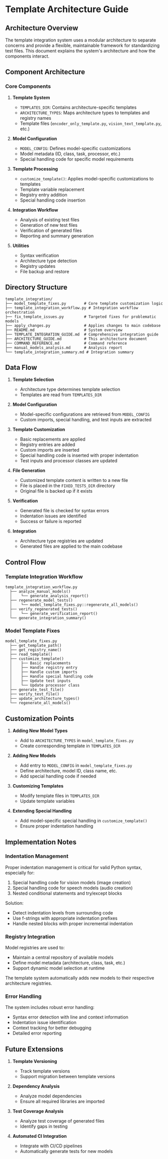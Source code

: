 # Template Architecture Guide

## Architecture Overview

The template integration system uses a modular architecture to separate concerns and provide a flexible, maintainable framework for standardizing test files. This document explains the system's architecture and how the components interact.

## Component Architecture

### Core Components

1. **Template System**
   - `TEMPLATES_DIR`: Contains architecture-specific templates
   - `ARCHITECTURE_TYPES`: Maps architecture types to templates and registry names
   - Template files (`encoder_only_template.py`, `vision_text_template.py`, etc.)

2. **Model Configuration**
   - `MODEL_CONFIG`: Defines model-specific customizations
   - Model metadata (ID, class, task, processor, etc.)
   - Special handling code for specific model requirements

3. **Template Processing**
   - `customize_template()`: Applies model-specific customizations to templates
   - Template variable replacement
   - Registry entry addition
   - Special handling code insertion

4. **Integration Workflow**
   - Analysis of existing test files
   - Generation of new test files
   - Verification of generated files
   - Reporting and summary generation

5. **Utilities**
   - Syntax verification
   - Architecture type detection
   - Registry updates
   - File backup and restore

## Directory Structure

```
template_integration/
├── model_template_fixes.py        # Core template customization logic
├── template_integration_workflow.py # Integration workflow orchestration
├── fix_template_issues.py         # Targeted fixes for problematic models
├── apply_changes.py               # Applies changes to main codebase
├── README.md                      # System overview
├── TEMPLATE_INTEGRATION_GUIDE.md  # Comprehensive integration guide
├── ARCHITECTURE_GUIDE.md          # This architecture document
├── COMMAND_REFERENCE.md           # Command reference
├── manual_models_analysis.md      # Analysis report
└── template_integration_summary.md # Integration summary
```

## Data Flow

1. **Template Selection**
   - Architecture type determines template selection
   - Templates are read from `TEMPLATES_DIR`

2. **Model Configuration**
   - Model-specific configurations are retrieved from `MODEL_CONFIG`
   - Custom imports, special handling, and test inputs are extracted

3. **Template Customization**
   - Basic replacements are applied
   - Registry entries are added
   - Custom imports are inserted
   - Special handling code is inserted with proper indentation
   - Test inputs and processor classes are updated

4. **File Generation**
   - Customized template content is written to a new file
   - File is placed in the `FIXED_TESTS_DIR` directory
   - Original file is backed up if it exists

5. **Verification**
   - Generated file is checked for syntax errors
   - Indentation issues are identified
   - Success or failure is reported

6. **Integration**
   - Architecture type registries are updated
   - Generated files are applied to the main codebase

## Control Flow

### Template Integration Workflow

```
template_integration_workflow.py
  ├── analyze_manual_models()
  │    └── generate_analysis_report()
  ├── regenerate_model_tests()
  │    └── model_template_fixes.py::regenerate_all_models()
  ├── verify_regenerated_tests()
  │    └── generate_verification_report()
  └── generate_integration_summary()
```

### Model Template Fixes

```
model_template_fixes.py
  ├── get_template_path()
  ├── get_registry_name()
  ├── read_template()
  ├── customize_template()
  │    ├── Basic replacements
  │    ├── Handle registry entry
  │    ├── Handle custom imports
  │    ├── Handle special handling code
  │    ├── Update test inputs
  │    └── Update processor class
  ├── generate_test_file()
  ├── verify_test_file()
  ├── update_architecture_types()
  └── regenerate_all_models()
```

## Customization Points

1. **Adding New Model Types**
   - Add to `ARCHITECTURE_TYPES` in `model_template_fixes.py`
   - Create corresponding template in `TEMPLATES_DIR`

2. **Adding New Models**
   - Add entry to `MODEL_CONFIG` in `model_template_fixes.py`
   - Define architecture, model ID, class name, etc.
   - Add special handling code if needed

3. **Customizing Templates**
   - Modify template files in `TEMPLATES_DIR`
   - Update template variables

4. **Extending Special Handling**
   - Add model-specific special handling in `customize_template()`
   - Ensure proper indentation handling

## Implementation Notes

### Indentation Management

Proper indentation management is critical for valid Python syntax, especially for:

1. Special handling code for vision models (image creation)
2. Special handling code for speech models (audio creation)
3. Nested conditional statements and try/except blocks

Solution:
- Detect indentation levels from surrounding code
- Use f-strings with appropriate indentation prefixes
- Handle nested blocks with proper incremental indentation

### Registry Integration

Model registries are used to:
- Maintain a central repository of available models
- Define model metadata (architecture, class, task, etc.)
- Support dynamic model selection at runtime

The template system automatically adds new models to their respective architecture registries.

### Error Handling

The system includes robust error handling:
- Syntax error detection with line and context information
- Indentation issue identification
- Context tracking for better debugging
- Detailed error reporting

## Future Extensions

1. **Template Versioning**
   - Track template versions
   - Support migration between template versions

2. **Dependency Analysis**
   - Analyze model dependencies
   - Ensure all required libraries are imported

3. **Test Coverage Analysis**
   - Analyze test coverage of generated files
   - Identify gaps in testing

4. **Automated CI Integration**
   - Integrate with CI/CD pipelines
   - Automatically generate tests for new models